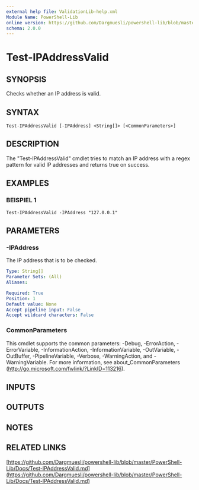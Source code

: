 ```yaml
---
external help file: ValidationLib-help.xml
Module Name: PowerShell-Lib
online version: https://github.com/Dargmuesli/powershell-lib/blob/master/PowerShell-Lib/Docs/Test-IPAddressValid.md
schema: 2.0.0
---
```


# Test-IPAddressValid

## SYNOPSIS
Checks whether an IP address is valid.

## SYNTAX

```
Test-IPAddressValid [-IPAddress] <String[]> [<CommonParameters>]
```

## DESCRIPTION
The "Test-IPAddressValid" cmdlet tries to match an IP address with a regex pattern for valid IP addresses and returns true on success.

## EXAMPLES

### BEISPIEL 1
```
Test-IPAddressValid -IPAddress "127.0.0.1"
```

## PARAMETERS

### -IPAddress
The IP address that is to be checked.

```yaml
Type: String[]
Parameter Sets: (All)
Aliases:

Required: True
Position: 1
Default value: None
Accept pipeline input: False
Accept wildcard characters: False
```

### CommonParameters
This cmdlet supports the common parameters: -Debug, -ErrorAction, -ErrorVariable, -InformationAction, -InformationVariable, -OutVariable, -OutBuffer, -PipelineVariable, -Verbose, -WarningAction, and -WarningVariable.
For more information, see about_CommonParameters (http://go.microsoft.com/fwlink/?LinkID=113216).

## INPUTS

## OUTPUTS

## NOTES

## RELATED LINKS

[https://github.com/Dargmuesli/powershell-lib/blob/master/PowerShell-Lib/Docs/Test-IPAddressValid.md](https://github.com/Dargmuesli/powershell-lib/blob/master/PowerShell-Lib/Docs/Test-IPAddressValid.md)

